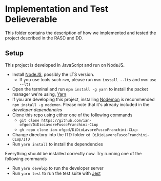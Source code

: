 # Implementation and Test Delieverable

This folder contains the description of how we implemented and tested the project described in the RASD and DD.

## Setup

This project is developed in JavaScript and run on NodeJS.

- Install [NodeJS](https://nodejs.org/), possibly the LTS version. 
    - If you use tools such `nvm`, please run `nvm install --lts` and `nvm use --lts`
- Open the terminal and run `npm install -g yarn` to install the packet manager we're using, [Yarn](https://yarnpkg.com)
- If you are developing this project, installing [Nodemon](https://github.com/remy/nodemon) is recommended `npm install -g nodemon`. Please note that it's already included in the *developer dependencies*
- Clone this repo using either one of the following commands
    - `git clone https://github.com/ian-ofgod/DiDioLavoreFuscoFranchini-CLup`
    - `gh repo clone ian-ofgod/DiDioLavoreFuscoFranchini-CLup`
- Change directory into the ITD folder `cd DiDioLavoreFuscoFranchini-CLup/ITD`
- Run `yarn install` to install the dependencies

Everything should be installed correctly now. Try running one of the following commands
- Run `yarn develop` to run the developer server
- Run `yarn test` to run the test suite with [Jest](https://jestjs.io)